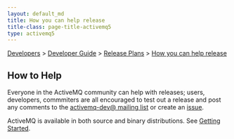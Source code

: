 ```yaml
---
layout: default_md
title: How you can help release 
title-class: page-title-activemq5
type: activemq5
---
```


[Developers](developers) > [Developer Guide](developer-guide) > [Release Plans](release-plans) > [How you can help release](how-you-can-help-release)


How to Help
-----------

Everyone in the ActiveMQ community can help with releases; users, developers, commmiters are all encouraged to test out a release and post any comments to the [activemq-dev@ mailing list](contact#mailing) or create an [issue](issues).

ActiveMQ is available in both source and binary distributions. See [Getting Started](getting-started).

